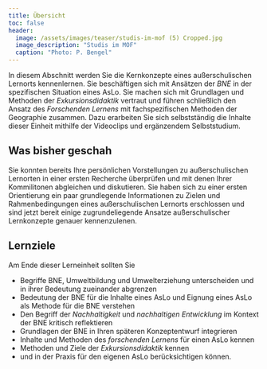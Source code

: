 ```yaml
---
title: Übersicht
toc: false
header:
  image: /assets/images/teaser/studis-im-mof (5) Cropped.jpg
  image_description: "Studis im MOF"
  caption: "Photo: P. Bengel"
---
```



In diesem Abschnitt werden Sie die Kernkonzepte eines außerschulischen Lernorts kennenlernen. 
Sie beschäftigen sich mit Ansätzen der *BNE* in der spezifischen Situation eines AsLo. 
Sie machen sich mit Grundlagen und Methoden der *Exkursionsdidaktik* vertraut und führen schließlich den Ansatz des *Forschenden Lernens* mit fachspezifischen Methoden der Geographie zusammen.
Dazu erarbeiten Sie sich selbstständig die Inhalte dieser Einheit mithilfe der Videoclips und ergänzendem Selbststudium.

<!--more-->

## Was bisher geschah
Sie konnten bereits Ihre persönlichen Vorstellungen zu außerschulischen Lernorten in einer ersten Recherche überprüfen 
und mit denen Ihrer Kommilitonen abgleichen und diskutieren. Sie haben sich zu einer ersten Orientierung ein paar grundlegende
Informationen zu Zielen und Rahmenbedingungen eines außerschulischen Lernorts erschlossen 
und sind jetzt bereit einige zugrundeliegende Ansatze außerschulischer Lernkonzepte genauer kennenzulenen. 

## Lernziele

Am Ende dieser Lerneinheit sollten Sie
* Begriffe BNE, Umweltbildung und Umwelterziehung unterscheiden und in ihrer Bedeutung zueinander abgrenzen
* Bedeutung der BNE für die Inhalte eines AsLo und Eignung eines AsLo als Methode für die BNE verstehen
* Den Begriff der *Nachhaltigkeit* und *nachhaltigen Entwicklung* im Kontext der BNE kritisch reflektieren
* Grundlagen der BNE in Ihren späteren Konzeptentwurf integrieren
* Inhalte und Methoden des *forschenden Lernens* für einen AsLo kennen
* Methoden und Ziele der *Exkursionsdidaktik* kennen
* und in der Praxis für den eigenen AsLo berücksichtigen
können.



 

